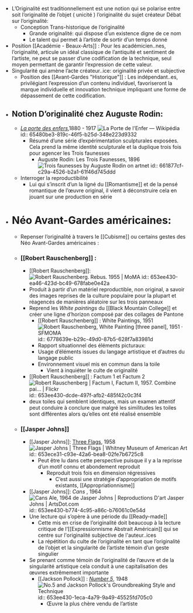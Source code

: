 - L’Originalité est traditionnellement est une notion qui se polarise entre soit l’originalité de l’objet ( unicité ) l’originalité du sujet créateur 
  Débat sur l’originalité:
	- Conception Trans-historique de l’originalité
		- Grande originalité: qui dispose d’un existence digne de ce nom
		- Le talent qui permet à l’artiste de sortir d’un temps donné
- Position [[Académie - Beaux-Arts]] : Pour les académicien..nes, l’originalité, articule un idéal classique de l’antiquité et sentiment de l’artiste, ne peut se passer d’une codification de la technique, seul moyen permettant de garantir l’expression de cette valeur.
- Singularité qui amène l’acte créateur..ice: originalité privée et subjective
	- Position des [[Avant-Gardes "Historique"]] : Les indépendant..es, privilégiant l’expression d’un contenu individuel, favoriseront la marque individuelle et innovation technique impliquant une forme de dépassement de cette codification.
- ## Notion D’originalité chez Auguste Rodin:
	- [*La porte des enfers*](https://fr.wikipedia.org/wiki/La_Porte_de_l%27Enfer),1880 - 1917 ![La Porte de l'Enfer — Wikipédia](https://upload.wikimedia.org/wikipedia/commons/c/c1/La_puerta_del_Infierno_.jpg)
	  id:: 65480be3-819c-46f5-b25d-348e223d9332
		- Résumé d’une série d’expérimentation sculpturales exposées. Cela prend la même identité sculpturale et la duplique trois fois pour agencer les Trois faunesses
			- Auguste Rodin: Les Trois Faunesses, 1896 ![Trois faunesses by Auguste Rodin on artnet](https://www.artnet.com/WebServices/images/ll00203lld0KvGFgUNECfDrCWvaHBOcbjUD/auguste-rodin-trois-faunesses.jpg)
			  id:: 661877cf-c29a-4526-b2a1-61f46d745ddd
	- Interroger la reproductibilité
		- Lui qui s’inscrit d’un la ligné du [[Romantisme]] et de la pensé romantique de l’œuvre original, il vient à déconstruire cela en jouant sur une production en série
- # Néo Avant-Gardes américaines:
	- Repenser l’originalité à travers le [[Cubisme]] ou certains gestes des Néo Avant-Gardes américaines :
	- ### [[Robert Rauschenberg]] :
		- [[Robert Rauschenberg]]: ![Robert Rauschenberg. Rebus. 1955 | MoMA](https://www.moma.org/media/W1siZiIsIjM3NTAwNCJdLFsicCIsImNvbnZlcnQiLCItcXVhbGl0eSA5MCAtcmVzaXplIDIwMDB4MTQ0MFx1MDAzZSJdXQ.jpg?sha=17d483a7ea7be817)
		  id:: 653ee430-ea46-423d-bc49-678fabe0e42a
		- Produit à partir d’un matériel reproductible, non original, a savoir des images reprises de la culture populaire pour la plupart et réagencés de manières aléatoire sur les trois panneaux
		- Reprend les *White paintings* du [[Black Mountain College]] et créer une ligne d’horizon composé par des collages de Pantone
			- [[Robert Rauschenberg]] : White Paintings, 1951 ![Robert Rauschenberg, White Painting [three panel], 1951 · SFMOMA](https://d1hhug17qm51in.cloudfront.net/www-media/2022/05/02110413/98.308.A-C_01_H02-Large-TIFF_4000-pixels-long.jpg)
			  id:: 6778639e-b29c-49d0-87b5-628f7a83981d
			- Rapport situationnel des éléments picturaux:
			- Usage d’éléments issues du langage artistique et d’autres du langage public
			- Environnement visuel mis en commun dans la toile
				- Vient à inquiéter le culte de originalité
		- [[Robert Rauschenberg]] : Factum 1 et Factum 2 ![Robert Rauschenberg | Factum I, Factum II, 1957. Combine pai… | Flickr](https://live.staticflickr.com/8531/8585341048_5156e31934_b.jpg)
		  id:: 653ee430-dcde-497f-afb2-485f42c0c3f4
		- deux toiles qui semblent identiques, mais un examen attentif peut conduire à conclure que malgré les similitudes les toiles sont différentes alors qu’elles ont été réalisé ensemble
	- ### [[Jasper Johns]]
		- [[Jasper Johns]]: [Three Flags](https://whitney.org/collection/works/1060), 1958  ![Jasper Johns | Three Flags | Whitney Museum of American Art](https://whitneymedia.org/assets/artwork/1060/80_32_cropped.jpeg)
		  id:: 653ece31-c93e-42a6-bea8-02fe7b6725c8
			- Peut être lu dans cette perspective puisque il y a la reprisse d’un motif connu et abondement reproduit
				- Reproduit trois fois en dimension régressives
					- C’est aussi une stratégie d’appropriation de motifs existants, [[Appropriationnisme]]
		- [[Jasper Johns]]: *Cans* , 1964 ![Cans Ale, 1964 de Jasper Johns | Reproductions D'art Jasper Johns |  ArtsDot.com](https://artsdot.com/ADC/Art-ImgScreen-4.nsf/O/A-8XYBJG/$FILE/Jasper_johns-ale_cans.Jpg)
		  id:: 653ee430-b774-4c95-a86c-b76061c0e54d
		- Une lecture qui s’opère à une période du [[Ready-made]]
			- Cette mis en crise  de l’originalité doit beaucoup à la lecture critique de l’[[Expressionnisme Abstrait Américain]] qui se centre sur l'originalité subjective de l'auteur..ices
			- La répétition du culte de l’originalité en tant que l’originalité de l’objet et la singularité de l’artiste témoin d’un geste singulier
		- Se prenant comme témoin de l’originalité de l’œuvre et de la singularité artistique cela conduit à une capitalisation des œuvres extrêmement importante
			- [[Jackson Pollock]] : [*Number 5*](https://en.wikipedia.org/wiki/No._5,_1948), 1948 ![No.5 and Jackson Pollock's Groundbreaking Style and Technique](https://www.singulart.com/blog/wp-content/uploads/2019/08/number-5.jpg)
			  id:: 653ee430-1eca-4a79-9a49-45525fd705c0
				- Œuvre la plus chère vendu de l’artiste